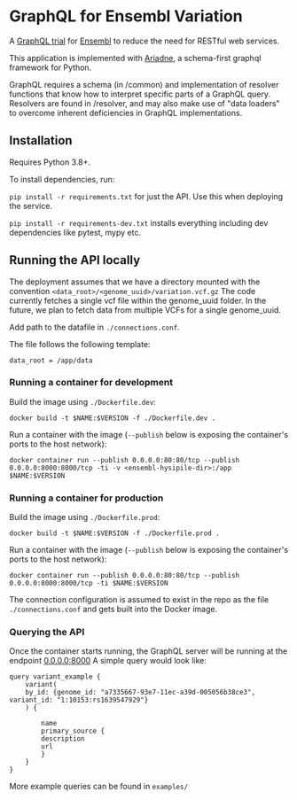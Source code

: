 # GraphQL for Ensembl Variation

A [GraphQL trial](https://graphql.org/) for [Ensembl](https://www.ensembl.org) to reduce the need for RESTful web services.

This application is implemented with [Ariadne](https://ariadnegraphql.org/), a schema-first graphql framework for Python.

GraphQL requires a schema (in /common) and implementation of resolver functions that know how to interpret specific parts of a GraphQL query. Resolvers are found in /resolver, and may also make use of "data loaders" to overcome inherent deficiencies in GraphQL implementations.


## Installation
Requires Python 3.8+.  

To install dependencies, run:

`pip install -r requirements.txt` for just the API.  Use this when deploying the service.

`pip install -r requirements-dev.txt` installs everything including dev dependencies like pytest, mypy etc.

## Running the API locally

The deployment assumes that we have a directory mounted with the convention `<data_root>/<genome_uuid>/variation.vcf.gz`
The code currently fetches a single vcf file within the genome_uuid folder. In the future, we plan to fetch data from multiple VCFs for a single genome_uuid.

Add path to the datafile in `./connections.conf`. 

The file follows the following template:
```
data_root = /app/data
```


### Running a container for development

Build the image using `./Dockerfile.dev`:

`docker build -t $NAME:$VERSION -f ./Dockerfile.dev .`

Run a container with the image (`--publish` below is exposing the container's ports to the host network):

`docker container run --publish 0.0.0.0:80:80/tcp --publish 0.0.0.0:8000:8000/tcp -ti -v <ensembl-hysipile-dir>:/app $NAME:$VERSION`


### Running a container for production
Build the image using `./Dockerfile.prod`:

`docker build -t $NAME:$VERSION -f ./Dockerfile.prod .`

Run a container with the image (`--publish` below is exposing the container's ports to the host network):

`docker container run --publish 0.0.0.0:80:80/tcp --publish 0.0.0.0:8000:8000/tcp -ti $NAME:$VERSION`

The connection configuration is assumed to exist in the repo as the file `./connections.conf` and gets built into the Docker 
image. 

### Querying the API
Once the container starts running, the GraphQL server will be running at the endpoint [0.0.0.0:8000](0.0.0.0:8000)
A simple query would look like:
```
query variant_example {
    variant(
    by_id: {genome_id: "a7335667-93e7-11ec-a39d-005056b38ce3", variant_id: "1:10153:rs1639547929"}
    ) {
    
        name
        primary_source {
        description
        url
        }
    }
}
```
More example queries can be found in `examples/`